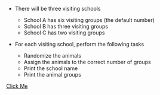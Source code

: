 - There will be three visiting schools
    - School A has six visiting groups (the default number)
    - School B has three visiting groups
    - School C has two visiting groups

- For each visiting school, perform the following tasks
    - Randomize the animals
    - Assign the animals to the correct number of groups
    - Print the school name
    - Print the animal groups

[Click Me](https://learn.microsoft.com/en-gb/training/modules/guided-project-visit-petting-zoo/3-exercise-plan-use-methodsc)
